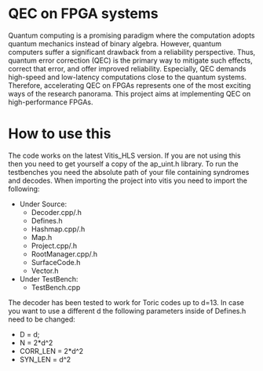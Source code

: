 # QEC on FPGA systems
Quantum computing is a promising paradigm where the computation adopts quantum mechanics instead of binary algebra. However, quantum computers suffer a significant drawback from a reliability perspective. Thus, quantum error correction (QEC) is the primary way to mitigate such effects, correct that error, and offer improved reliability. Especially, QEC demands high-speed and low-latency computations close to the quantum systems. Therefore, accelerating QEC on FPGAs represents one of the most exciting ways of the research panorama. This project aims at implementing QEC on high-performance FPGAs.

# How to use this
The code works on the latest Vitis_HLS version. If you are not using this then you need to get yourself a copy of the ap_uint.h library. To run the testbenches you need the absolute path of your file containing syndromes and decodes.
When importing the project into vitis you need to import the following:

 - Under Source:
	 - Decoder.cpp/.h
	 - Defines.h
	 - Hashmap.cpp/.h
	 - Map.h
	 - Project.cpp/.h
	 - RootManager.cpp/.h
	 - SurfaceCode.h
	 - Vector.h
 - Under TestBench:
	 - TestBench.cpp 

The decoder has been tested to work for Toric codes up to d=13. In case you want to use a different d the following parameters inside of Defines.h need to be changed: 

 - D = d;
 - N = 2*d^2
 - CORR_LEN = 2*d^2
 - SYN_LEN = d^2
